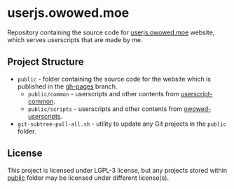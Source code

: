 
# userjs.owowed.moe

Repository containing the source code for [userjs.owowed.moe](https://userjs.owowed.moe/) website, which serves userscripts that are made by me.

## Project Structure

- `public` - folder containing the source code for the website which is published in the [gh-pages](https://github.com/owowed/userjs.owowed.moe/tree/gh-pages) branch.
    - `public/common` - userscripts and other contents from [userscript-common](https://github.com/owowed/userscript-common).
    - `public/scripts` - userscripts and other contents from [owowed-userscripts](https://github.com/owowed/owowed-userscripts).
- `git-subtree-pull-all.sh` - utility to update any Git projects in the `public` folder.

## License

This project is licensed under LGPL-3 license, but any projects stored within [public](public/) folder may be licensed under different license(s).